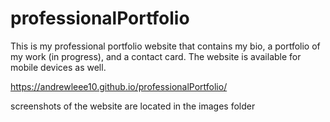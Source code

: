 # professionalPortfolio

This is my professional portfolio website that contains my bio, a portfolio of my work (in progress), and a contact card. The website is available for mobile devices as well.

https://andrewleee10.github.io/professionalPortfolio/

screenshots of the website are located in the images folder